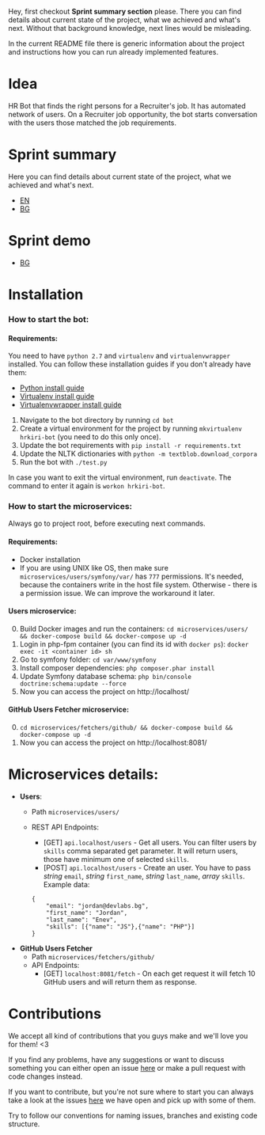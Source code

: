 Hey, first checkout **Sprint summary section** please. There you can find details about current state of the project, what we achieved and what's next. Without that background knowledge, next lines would be misleading.

In the current README file there is generic information about the project and instructions how you can run already implemented features.

# Idea
HR Bot that finds the right persons for a Recruiter's job. It has automated network of users. On a Recruiter job opportunity, the bot starts conversation with the users those matched the job requirements.

# Sprint summary
Here you can find details about current state of the project, what we achieved and what's next.
- [EN](https://github.com/dev-labs-bg/hr-bot/blob/master/documentation/sprint/summary-EN.md)
- [BG](https://github.com/dev-labs-bg/hr-bot/blob/master/documentation/sprint/summary.md)

# Sprint demo
- [BG](https://www.youtube.com/watch?v=2KjhpK7ilKU&list=PLy-56ctrBPh-f8FM-MhA-vXfwr2odnmkj&index=2)

# Installation

### How to start the bot:

#### Requirements:
You need to have `python 2.7` and `virtualenv` and `virtualenvwrapper` installed. You can follow these installation guides if you don't already have them:
- [Python install guide](https://wiki.python.org/moin/BeginnersGuide/Download)
- [Virtualenv install guide](https://virtualenv.pypa.io/en/stable/installation/)
- [Virtualenvwrapper install guide](http://virtualenvwrapper.readthedocs.io/en/latest/install.html)

1. Navigate to the bot directory by running `cd bot`
1. Create a virtual environment for the project by running `mkvirtualenv hrkiri-bot` (you need to do this only once).
2. Update the bot requirements with `pip install -r requirements.txt`
3. Update the NLTK dictionaries with `python -m textblob.download_corpora`
3. Run the bot with `./test.py`

In case you want to exit the virtual environment, run `deactivate`. The command to enter it again is `workon hrkiri-bot`.

### How to start the microservices:
Always go to project root, before executing next commands.

#### Requirements:
- Docker installation
- If you are using UNIX like OS, then make sure `microservices/users/symfony/var/` has `777` permissions. It's needed, because the containers write in the host file system. Otherwise - there is a permission issue. We can improve the workaround it later.

#### Users microservice:

0. Build Docker images and run the containers: `cd microservices/users/ && docker-compose build && docker-compose up -d`
0. Login in php-fpm container (you can find its id with `docker ps`): `docker exec -it <container id> sh
`
0. Go to symfony folder: `cd var/www/symfony`
0. Install composer dependencies: `php composer.phar install`
0. Update Symfony database schema: `php bin/console doctrine:schema:update --force`
0. Now you can access the project on http://localhost/

#### GitHub Users Fetcher microservice:

0. `cd microservices/fetchers/github/ && docker-compose build && docker-compose up -d`
0. Now you can access the project on http://localhost:8081/

# Microservices details:
- **Users**:
    - Path `microservices/users/`
    - REST API Endpoints:
        - [GET] `api.localhost/users` - Get all users. You can filter users by `skills` comma separated get parameter. It will return users, those have minimum one of selected `skills`.
        - [POST] `api.localhost/users` - Create an user. You have to pass *string* `email`, *string* `first_name`, *string* `last_name`, *array* `skills`. Example data:
        
        ```
        {
         	"email": "jordan@devlabs.bg",
         	"first_name": "Jordan",
         	"last_name": "Enev",
         	"skills": [{"name": "JS"},{"name": "PHP"}]
        }
        ```
- **GitHub Users Fetcher**
    - Path `microservices/fetchers/github/`
    - API Endpoints:
        - [GET] `localhost:8081/fetch` - On each get request it will fetch 10 GitHub users and will return them as response.
        
# Contributions

We accept all kind of contributions that you guys make and we'll love you for them! <3

If you find any problems, have any suggestions or want to discuss something you can either open an issue [here](https://github.com/dev-labs-bg/hr-bot/issues) or make a pull request with code changes instead.

If you want to contribute, but you're not sure where to start you can always take a look at the issues [here](https://github.com/dev-labs-bg/hr-bot/issues) we have open and pick up with some of them.

Try to follow our conventions for naming issues, branches and existing code structure.
